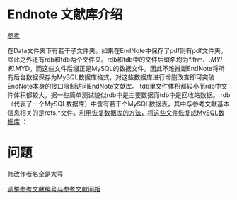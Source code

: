 # Endnote 文献库介绍
[参考](https://liwt31.github.io/2020/05/19/endnote/) 

在Data文件夹下有若干子文件夹。如果在EndNote中保存了pdf则有pdf文件夹。
除此之外还有rdb和tdb两个文件夹。rdb和tdb中的文件后缀名均为*.frm、*.MYI和*.MYD。而这些文件后缀正是MySQL的数据文件。因此不难推断EndNote将所有后台数据保存为MySQL数据库格式，对这些数据库进行增删改查即可突破EndNote本身的接口限制访问EndNote文献库。
tdb里文件体积都较小而rdb中文件体积都较大。据一些简单测试貌似rdb中是主要数据而tdb中是回收站数据。
rdb（代表了一个MySQL数据库）中含有若干个MySQL数据表，其中与参考文献基本信息相关的是refs.*文件。[利用恢复数据库的方法，将这些文件恢复成MySQL数据库](https://stackoverflow.com/questions/879176/how-to-recover-mysql-database-from-myd-myi-frm-files) ：


# 问题
[修改作者名全是大写](https://blog.csdn.net/weixin_44029689/article/details/114580335)

[调整参考文献编号与参考文献间距](https://blog.csdn.net/sunflower02/article/details/109100392)
